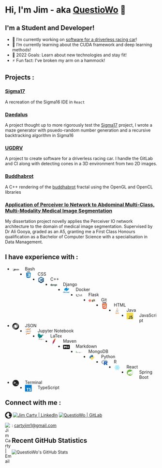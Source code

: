 # Hi, I'm Jim - aka [QuestioWo][website] 👋

## I'm a Student and Developer!
- 🔭 I’m currently working on [software for a driverless racing car][ugrdv]!
- 🌱 I’m currently learning about the CUDA framework and deep learning methods!
- 🥅 2022 Goals: Learn about new technologies and stay fit!
- ⚡ Fun fact: I've broken my arm on a hammock!

## Projects :

### [Sigma17][sigma17]

A recreation of the Sigma16 IDE in `React`

### [Daedalus][daedalus]

A project thought up to more rigorously test the [Sigma17][sigma17] project, I wrote a maze generator with psuedo-random number generation and a recursive backtracking algorithm in Sigma16

### [UGDRV][ugrdv]

A project to create software for a driverless racing car. I handle the GitLab and CI along with detecting cones in a 3D environment from two 2D images.

### [Buddhabrot][buddhabrot]

A C++ rendering of the [buddhabrot](https://en.wikipedia.org/wiki/Buddhabrot) fractal using the OpenGL and OpenCL libraries

### [Application of Perceiver Io Network to Abdominal Multi-Class, Multi-Modality Medical Image Segmentation](https://github.com/questiowo/l4_amos_project)

My dissertation project novelly applies the Perceiver IO network architecture to the domain of medical image segmentation. Supervised by Dr Ali Gooya, graded as an A5, granting me a First Class Honours qualification as a Bachelor of Computer Science with a specialisation in Data Management.  

## I have experience with :

- <img style="padding:0;margin:0 20px 0 0" align="left" alt="Bash" width="22px" src="https://raw.githubusercontent.com/github/explore/80688e429a7d4ef2fca1e82350fe8e3517d3494d/topics/bash/bash.png" /> Bash
- <img style="padding:0;margin:0 20px 0 0" align="left" alt="CSS3" width="22px" src="https://raw.githubusercontent.com/github/explore/80688e429a7d4ef2fca1e82350fe8e3517d3494d/topics/css/css.png" /> CSS
- <img style="padding:0;margin:0 20px 0 0" align="left" alt="C++" width="22px" src="https://raw.githubusercontent.com/github/explore/80688e429a7d4ef2fca1e82350fe8e3517d3494d/topics/cpp/cpp.png" /> C++
- <img style="padding:0;margin:0 20px 0 0" align="left" alt="Django" width="22px" src="https://raw.githubusercontent.com/github/explore/80688e429a7d4ef2fca1e82350fe8e3517d3494d/topics/django/django.png" /> Django
- <img style="padding:0;margin:0 20px 0 0" align="left" alt="Docker" width="22px" src="https://raw.githubusercontent.com/github/explore/80688e429a7d4ef2fca1e82350fe8e3517d3494d/topics/docker/docker.png" /> Docker
- <img style="padding:0;margin:0 20px 0 0" align="left" alt="Flask" width="22px" src="https://raw.githubusercontent.com/github/explore/80688e429a7d4ef2fca1e82350fe8e3517d3494d/topics/flask/flask.png" /> Flask
- <img style="padding:0;margin:0 20px 0 0" align="left" alt="Git" width="22px" src="https://raw.githubusercontent.com/github/explore/80688e429a7d4ef2fca1e82350fe8e3517d3494d/topics/git/git.png" /> Git
- <img style="padding:0;margin:0 20px 0 0" align="left" alt="HTML5" width="22px" src="https://raw.githubusercontent.com/github/explore/80688e429a7d4ef2fca1e82350fe8e3517d3494d/topics/html/html.png" /> HTML
- <img style="padding:0;margin:0 20px 0 0" align="left" alt="Java" width="22px" src="https://raw.githubusercontent.com/github/explore/80688e429a7d4ef2fca1e82350fe8e3517d3494d/topics/java/java.png" /> Java
- <img style="padding:0;margin:0 20px 0 0" align="left" alt="JavaScript" width="22px" src="https://raw.githubusercontent.com/github/explore/80688e429a7d4ef2fca1e82350fe8e3517d3494d/topics/javascript/javascript.png" /> JavaScript
- <img style="padding:0;margin:0 20px 0 0" align="left" alt="JSON" width="22px" src="https://raw.githubusercontent.com/github/explore/80688e429a7d4ef2fca1e82350fe8e3517d3494d/topics/json/json.png" /> JSON
- <img style="padding:0;margin:0 20px 0 0" align="left" alt="Jupyter Notebook" width="22px" src="https://raw.githubusercontent.com/github/explore/80688e429a7d4ef2fca1e82350fe8e3517d3494d/topics/jupyter-notebook/jupyter-notebook.png" /> Jupyter Notebook
- <img style="padding:0;margin:0 20px 0 0" align="left" alt="Latex" width="22px" src="https://raw.githubusercontent.com/github/explore/80688e429a7d4ef2fca1e82350fe8e3517d3494d/topics/latex/latex.png" /> LaTex
- <img style="padding:0;margin:0 20px 0 0" align="left" alt="Maven" width="22px" src="https://raw.githubusercontent.com/github/explore/80688e429a7d4ef2fca1e82350fe8e3517d3494d/topics/maven/maven.png" /> Maven
- <img style="padding:0;margin:0 20px 0 0" align="left" alt="Markdown" width="22px" src="https://raw.githubusercontent.com/github/explore/80688e429a7d4ef2fca1e82350fe8e3517d3494d/topics/markdown/markdown.png" /> Markdown
- <img style="padding:0;margin:0 20px 0 0" align="left" alt="MongoDB" width="22px" src="https://raw.githubusercontent.com/github/explore/80688e429a7d4ef2fca1e82350fe8e3517d3494d/topics/mongodb/mongodb.png" /> MongoDB
- <img style="padding:0;margin:0 20px 0 0" align="left" alt="Python" width="22px" src="https://raw.githubusercontent.com/github/explore/80688e429a7d4ef2fca1e82350fe8e3517d3494d/topics/python/python.png" /> Python
- <img style="padding:0;margin:0 20px 0 0" align="left" alt="R" width="22px" src="https://raw.githubusercontent.com/github/explore/80688e429a7d4ef2fca1e82350fe8e3517d3494d/topics/r/r.png" /> R
- <img style="padding:0;margin:0 20px 0 0" align="left" alt="React" width="22px" src="https://raw.githubusercontent.com/github/explore/80688e429a7d4ef2fca1e82350fe8e3517d3494d/topics/react/react.png" /> React
- <img style="padding:0;margin:0 20px 0 0" align="left" alt="Spring Boot" width="22px" src="https://raw.githubusercontent.com/github/explore/80688e429a7d4ef2fca1e82350fe8e3517d3494d/topics/spring-boot/spring-boot.png" /> Spring Boot
- <img style="padding:0;margin:0 20px 0 0" align="left" alt="Terminal" width="22px" src="https://raw.githubusercontent.com/github/explore/80688e429a7d4ef2fca1e82350fe8e3517d3494d/topics/terminal/terminal.png" /> Terminal
- <img style="padding:0;margin:0 20px 0 0" align="left" alt="TypeScript" width="22px" src="https://raw.githubusercontent.com/github/explore/80688e429a7d4ef2fca1e82350fe8e3517d3494d/topics/typescript/typescript.png" /> TypeScript

## Connect with me :

[<img align="center" alt="questiowo.github.io" width="22px" src="https://raw.githubusercontent.com/iconic/open-iconic/master/svg/globe.svg" />][website]
[<img align="center" alt="Jim Carty | LinkedIn" width="22px" src="https://raw.githubusercontent.com/FortAwesome/Font-Awesome/951a0d011f8c832991750c16136f8e260efa60b5/svgs/brands/linkedin.svg" />][linkedin]
[<img align="center" alt="QuestioWo | GitLab" width="22px" src="https://raw.githubusercontent.com/FortAwesome/Font-Awesome/951a0d011f8c832991750c16136f8e260efa60b5/svgs/brands/gitlab.svg" />][gitlab]

[<img align="left" alt="Jim Carty | Email" width="22px" src="https://raw.githubusercontent.com/FortAwesome/Font-Awesome/master/svgs/regular/envelope.svg" />][email]: [cartyjim1@gmail.com][email]

## Recent GitHub Statistics

<img align="centre" alt="QuestioWo's GitHub Stats" src="https://github-readme-stats.vercel.app/api?username=QuestioWo&show_icons=true&hide_border=true" />

[email]: mailto:cartyjim1@gmail.com
[website]: https://github.com/QuestioWo
[sigma17]: https://questiowo.github.io/Sigma17
[daedalus]: https://questiowo.github.io/Daedalus
[ugrdv]: https://www.linkedin.com/posts/jim-carty-5950261b4_autonomous-autonomousdriving-software-activity-6826219364124127232-2MVw
[buddhabrot]: https://questiowo.github.io/buddhabrot
[github]: https://www.github.com/QuestioWo
[gitlab]: https://www.gitlab.com/QuestioWo
[linkedin]: https://www.linkedin.com/in/jim-carty-5950261b4

